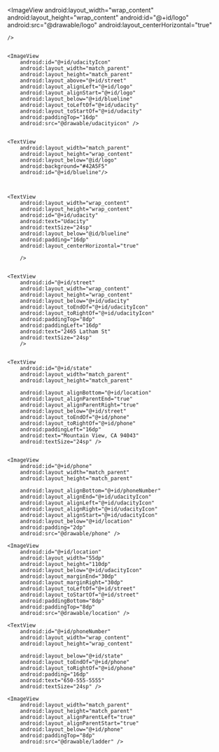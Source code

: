 <RelativeLayout xmlns:android="http://schemas.android.com/apk/res/android"
    xmlns:tools="http://schemas.android.com/tools"
    android:layout_width="match_parent"
    android:layout_height="match_parent"
    tools:context="com.example.android.helloandroid.HelloAndroid">

<ImageView
    android:layout_width="wrap_content"
    android:layout_height="wrap_content"
    android:id="@+id/logo"
    android:src="@drawable/logo"
    android:layout_centerHorizontal="true"

    />


    <ImageView
        android:id="@+id/udacityIcon"
        android:layout_width="match_parent"
        android:layout_height="match_parent"
        android:layout_above="@+id/street"
        android:layout_alignLeft="@+id/logo"
        android:layout_alignStart="@+id/logo"
        android:layout_below="@+id/blueline"
        android:layout_toLeftOf="@+id/udacity"
        android:layout_toStartOf="@+id/udacity"
        android:paddingTop="16dp"
        android:src="@drawable/udacityicon" />


    <TextView
        android:layout_width="match_parent"
        android:layout_height="wrap_content"
        android:layout_below="@id/logo"
        android:background="#42A5F5"
        android:id="@+id/blueline"/>



    <TextView
        android:layout_width="wrap_content"
        android:layout_height="wrap_content"
        android:id="@+id/udacity"
        android:text="Udacity"
        android:textSize="24sp"
        android:layout_below="@id/blueline"
        android:padding="16dp"
        android:layout_centerHorizontal="true"

        />


    <TextView
        android:id="@+id/street"
        android:layout_width="wrap_content"
        android:layout_height="wrap_content"
        android:layout_below="@+id/udacity"
        android:layout_toEndOf="@+id/udacityIcon"
        android:layout_toRightOf="@+id/udacityIcon"
        android:paddingTop="8dp"
        android:paddingLeft="16dp"
        android:text="2465 Latham St"
        android:textSize="24sp"
        />


    <TextView
        android:id="@+id/state"
        android:layout_width="match_parent"
        android:layout_height="match_parent"

        android:layout_alignBottom="@+id/location"
        android:layout_alignParentEnd="true"
        android:layout_alignParentRight="true"
        android:layout_below="@+id/street"
        android:layout_toEndOf="@+id/phone"
        android:layout_toRightOf="@+id/phone"
        android:paddingLeft="16dp"
        android:text="Mountain View, CA 94043"
        android:textSize="24sp" />


    <ImageView
        android:id="@+id/phone"
        android:layout_width="match_parent"
        android:layout_height="match_parent"

        android:layout_alignBottom="@+id/phoneNumber"
        android:layout_alignEnd="@+id/udacityIcon"
        android:layout_alignLeft="@+id/udacityIcon"
        android:layout_alignRight="@+id/udacityIcon"
        android:layout_alignStart="@+id/udacityIcon"
        android:layout_below="@+id/location"
        android:padding="2dp"
        android:src="@drawable/phone" />

    <ImageView
        android:id="@+id/location"
        android:layout_width="55dp"
        android:layout_height="110dp"
        android:layout_below="@+id/udacityIcon"
        android:layout_marginEnd="30dp"
        android:layout_marginRight="30dp"
        android:layout_toLeftOf="@+id/street"
        android:layout_toStartOf="@+id/street"
        android:paddingBottom="8dp"
        android:paddingTop="8dp"
        android:src="@drawable/location" />

    <TextView
        android:id="@+id/phoneNumber"
        android:layout_width="wrap_content"
        android:layout_height="wrap_content"

        android:layout_below="@+id/state"
        android:layout_toEndOf="@+id/phone"
        android:layout_toRightOf="@+id/phone"
        android:padding="16dp"
        android:text="650-555-5555"
        android:textSize="24sp" />

    <ImageView
        android:layout_width="match_parent"
        android:layout_height="match_parent"
        android:layout_alignParentLeft="true"
        android:layout_alignParentStart="true"
        android:layout_below="@+id/phone"
        android:paddingTop="8dp"
        android:src="@drawable/ladder" />

</RelativeLayout>






